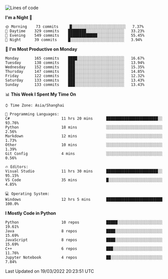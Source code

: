 <!--START_SECTION:waka-->
![Lines of code](https://img.shields.io/badge/From%20Hello%20World%20I%27ve%20Written-12%20Million%20lines%20of%20code-blue)

**I'm a Night 🦉** 

```text
🌞 Morning    73 commits     █░░░░░░░░░░░░░░░░░░░░░░░░   7.37% 
🌆 Daytime    329 commits    ████████░░░░░░░░░░░░░░░░░   33.23% 
🌃 Evening    549 commits    █████████████░░░░░░░░░░░░   55.45% 
🌙 Night      39 commits     █░░░░░░░░░░░░░░░░░░░░░░░░   3.94%

```
📅 **I'm Most Productive on Monday** 

```text
Monday       165 commits    ████░░░░░░░░░░░░░░░░░░░░░   16.67% 
Tuesday      138 commits    ███░░░░░░░░░░░░░░░░░░░░░░   13.94% 
Wednesday    152 commits    ███░░░░░░░░░░░░░░░░░░░░░░   15.35% 
Thursday     147 commits    ███░░░░░░░░░░░░░░░░░░░░░░   14.85% 
Friday       122 commits    ███░░░░░░░░░░░░░░░░░░░░░░   12.32% 
Saturday     133 commits    ███░░░░░░░░░░░░░░░░░░░░░░   13.43% 
Sunday       133 commits    ███░░░░░░░░░░░░░░░░░░░░░░   13.43%

```


📊 **This Week I Spent My Time On** 

```text
⌚︎ Time Zone: Asia/Shanghai

💬 Programming Languages: 
C#                       11 hrs 20 mins      ███████████████████████░░   93.76% 
Python                   18 mins             ░░░░░░░░░░░░░░░░░░░░░░░░░   2.56% 
Markdown                 12 mins             ░░░░░░░░░░░░░░░░░░░░░░░░░   1.73% 
Other                    10 mins             ░░░░░░░░░░░░░░░░░░░░░░░░░   1.39% 
Git Config               4 mins              ░░░░░░░░░░░░░░░░░░░░░░░░░   0.56%

🔥 Editors: 
Visual Studio            11 hrs 30 mins      ███████████████████████░░   95.15% 
VS Code                  35 mins             █░░░░░░░░░░░░░░░░░░░░░░░░   4.85%

💻 Operating System: 
Windows                  12 hrs 5 mins       █████████████████████████   100.0%

```

**I Mostly Code in Python** 

```text
Python                   10 repos            █████░░░░░░░░░░░░░░░░░░░░   19.61% 
Java                     8 repos             ████░░░░░░░░░░░░░░░░░░░░░   15.69% 
JavaScript               8 repos             ████░░░░░░░░░░░░░░░░░░░░░   15.69% 
C++                      6 repos             ███░░░░░░░░░░░░░░░░░░░░░░   11.76% 
Jupyter Notebook         4 repos             ██░░░░░░░░░░░░░░░░░░░░░░░   7.84%

```



 Last Updated on 19/03/2022 20:23:51 UTC
<!--END_SECTION:waka-->　　

